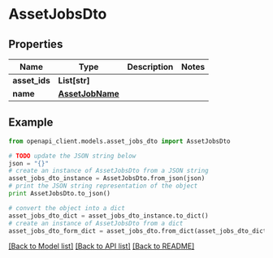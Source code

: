 # AssetJobsDto


## Properties

Name | Type | Description | Notes
------------ | ------------- | ------------- | -------------
**asset_ids** | **List[str]** |  | 
**name** | [**AssetJobName**](AssetJobName.md) |  | 

## Example

```python
from openapi_client.models.asset_jobs_dto import AssetJobsDto

# TODO update the JSON string below
json = "{}"
# create an instance of AssetJobsDto from a JSON string
asset_jobs_dto_instance = AssetJobsDto.from_json(json)
# print the JSON string representation of the object
print AssetJobsDto.to_json()

# convert the object into a dict
asset_jobs_dto_dict = asset_jobs_dto_instance.to_dict()
# create an instance of AssetJobsDto from a dict
asset_jobs_dto_form_dict = asset_jobs_dto.from_dict(asset_jobs_dto_dict)
```
[[Back to Model list]](../README.md#documentation-for-models) [[Back to API list]](../README.md#documentation-for-api-endpoints) [[Back to README]](../README.md)


